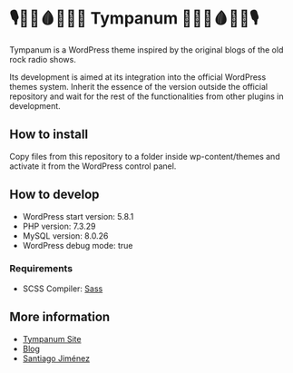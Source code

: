 # 🎙🦻🏻🩸👳🏻‍♂️ Tympanum 👳🏻‍♂️🩸🦻🏻🎙

Tympanum is a WordPress theme inspired by the original blogs of the old rock radio shows.

Its development is aimed at its integration into the official WordPress themes system. Inherit the essence of the version outside the official repository and wait for the rest of the functionalities from other plugins in development.

## How to install

Copy files from this repository to a folder inside wp-content/themes and activate it from the WordPress control panel.

## How to develop

- WordPress start version: 5.8.1
- PHP version: 7.3.29
- MySQL version: 8.0.26
- WordPress debug mode: true

### Requirements

- SCSS Compiler: [Sass](http://sass-lang.com/)

## More information

- [Tympanum Site](https://tympanum.sjim.dev/)
- [Blog](https://blog.sjim.dev/tympanum/)
- [Santiago Jiménez](https://santiagojimenez.dev/)
